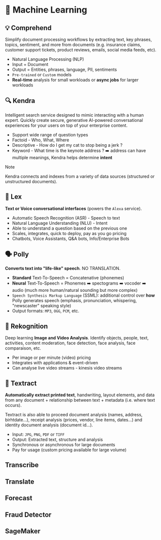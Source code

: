 # 🤖 Machine Learning

## 💡 Comprehend

Simplify document processing workflows by extracting text, key phrases, topics, sentiment, and more from documents (e.g. insurance claims, customer support tickets, product reviews, emails, social media feeds, etc).

- Natural Language Processing (NLP)
- Input = Document
- Output = Entities, phrases, language, PII, sentiments
- `Pre-trained` or `Custom` models
- **Real-time** analysis for small workloads or **async jobs** for larger workloads

## 🔍 Kendra

Intelligent search service designed to mimic interacting with a human expert. Quickly create secure, generative AI-powered conversational experiences for your users on top of your enterprise content.

- Support wide range of question types
- Factoid - Who, What, Where
- Descriptive - How do I get my cat to stop being a jerk ?
- Keyword - What time is the keynote address ? ➡️ address can have multiple meanings, Kendra helps determine **intent**

> [!NOTE]
> Kendra connects and indexes from a variety of data sources (structured or unstructured documents).

## 💬 Lex

**Text or Voice conversational interfaces** (powers the `Alexa` service).

- Automatic Speech Recognition (ASR) - Speech to text
- Natural Language Understanding (NLU) - Intent
- Able to understand a question based on the previous one
- Scales, integrates, quick to deploy, pay as you go pricing
- Chatbots, Voice Assistants, Q&A bots, Info/Enterprise Bots

## 🗣️ Polly

**Converts text into "life-like" speech**. NO TRANSLATION.

- **Standard** Text-To-Speech = Concatenative (phonemes)
- **Neural** Text-To-Speech = Phonemes ➡️ spectograms ➡️ vocoder ➡️ audio (much more human/natural sounding but more complex)
- `Speech Synthesis Markup Language` (SSML): additional control over **how** Polly generates speech (emphasis, pronunciation, whispering, "newscaster" speaking style)
- Output formats: `MP3`, `OGG`, `PCM`, etc.

## 📸 Rekognition

Deep learning **Image and Video Analysis**. Identify objects, people, text, activities, content moderation, face detection, face analysis, face comparaison, etc.

- Per image or per minute (video) pricing
- Integrates with applications & event-driven
- Can analyse live video streams - kinesis video streams

## 📄 Textract

**Automatically extract printed text**, handwriting, layout elements, and data from any document + relationship between text + metadata (i.e. where text occurs).

Textract is also able to proceed document analysis (names, address, birhtdate...), receipt analysis (prices, vendor, line items, dates...) and identity document analysis (document id...).

- Input: `JPG`, `PNG`, `PDF` or `TIFF`
- Output: Extracted text, structure and analysis
- Synchronous or asynchronous for large documents
- Pay for usage (custom pricing available for large volume)

## Transcribe

## Translate

## Forecast

## Fraud Detector

## SageMaker
